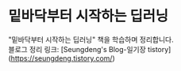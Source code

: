 # 밑바닥부터 시작하는 딥러닝

"밑바닥부터 시작하는 딥러닝" 책을 학습하며 정리합니다.  
블로그 정리 링크: [Seungdeng's Blog-일기장 tistory] (https://seungdeng.tistory.com/)
